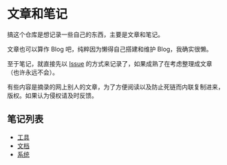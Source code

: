 # 文章和笔记

搞这个仓库是想记录一些自己的东西，主要是文章和笔记。

文章也可以算作 Blog 吧，纯粹因为懒得自己搭建和维护 Blog，我确实很懒。

至于笔记，就直接先以 [Issue](https://github.com/chen3feng/article/issues) 的方式来记录了，如果成熟了在考虑整理成文章（也许永远不会）。

有些内容是摘录的网上别人的文章，为了方便阅读以及防止死链而内联复制进来，版权。如果认为侵权请及时反馈。

## 笔记列表

- [工具](https://github.com/chen3feng/article/issues?q=label%3Atype%3Atool)
- [文档](https://github.com/chen3feng/article/issues?q=label%3Adocumentation)
- [系统](https://github.com/chen3feng/article/issues?q=label%3Atype%3Asystem)
